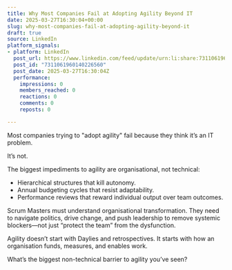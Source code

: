 ```yaml
---
title: Why Most Companies Fail at Adopting Agility Beyond IT
date: 2025-03-27T16:30:04+00:00
slug: why-most-companies-fail-at-adopting-agility-beyond-it
draft: true
source: LinkedIn
platform_signals:
- platform: LinkedIn
  post_url: https://www.linkedin.com/feed/update/urn:li:share:7311061960140226560
  post_id: "7311061960140226560"
  post_date: 2025-03-27T16:30:04Z
  performance:
    impressions: 0
    members_reached: 0
    reactions: 0
    comments: 0
    reposts: 0

---
```

Most companies trying to "adopt agility" fail because they think it’s an IT problem.

It’s not.

The biggest impediments to agility are organisational, not technical:

- Hierarchical structures that kill autonomy.
- Annual budgeting cycles that resist adaptability.
- Performance reviews that reward individual output over team outcomes.

Scrum Masters must understand organisational transformation. They need to navigate politics, drive change, and push leadership to remove systemic blockers—not just “protect the team” from the dysfunction.

Agility doesn’t start with Daylies and retrospectives. It starts with how an organisation funds, measures, and enables work.

What’s the biggest non-technical barrier to agility you’ve seen?
